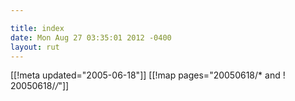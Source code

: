 ```yaml
---

title: index
date: Mon Aug 27 03:35:01 2012 -0400
layout: rut
---
```


[[!meta updated="2005-06-18"]]
[[!map pages="20050618/* and ! 20050618/*/*"]]
